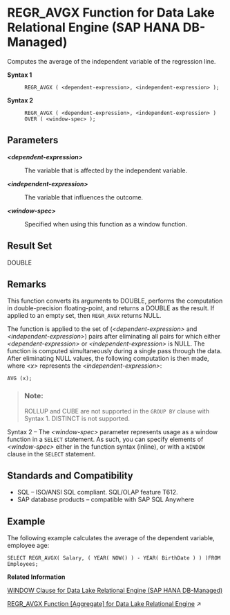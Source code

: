 <!-- loioaf6ea1317edd434a93f5bcece6597333 -->

# REGR\_AVGX Function for Data Lake Relational Engine \(SAP HANA DB-Managed\)

Computes the average of the independent variable of the regression line.




<dl>
<dt><b>

Syntax 1

</b></dt>
<dd>

```
REGR_AVGX ( <dependent-expression>, <independent-expression> );
```



</dd><dt><b>

Syntax 2

</b></dt>
<dd>

```
REGR_AVGX ( <dependent-expression>, <independent-expression> )
OVER ( <window-spec> );
```



</dd>
</dl>



<a name="loioaf6ea1317edd434a93f5bcece6597333__section_unf_lk5_vrb"/>

## Parameters


<dl>
<dt><b>

*<dependent-expression\>*

</b></dt>
<dd>

The variable that is affected by the independent variable.



</dd><dt><b>

*<independent-expression\>*

</b></dt>
<dd>

The variable that influences the outcome.



</dd><dt><b>

*<window-spec\>*

</b></dt>
<dd>

Specified when using this function as a window function.



</dd>
</dl>



<a name="loioaf6ea1317edd434a93f5bcece6597333__section_od4_lk5_vrb"/>

## Result Set

DOUBLE



<a name="loioaf6ea1317edd434a93f5bcece6597333__section_tbd_mk5_vrb"/>

## Remarks

This function converts its arguments to DOUBLE, performs the computation in double-precision floating-point, and returns a DOUBLE as the result. If applied to an empty set, then `REGR_AVGX` returns NULL.

The function is applied to the set of \(*<dependent-expression\>* and *<independent-expression\>*\) pairs after eliminating all pairs for which either *<dependent-expression\>* or *<independent-expression\>* is NULL. The function is computed simultaneously during a single pass through the data. After eliminating NULL values, the following computation is then made, where *<x\>* represents the *<independent-expression\>*:

```
AVG (x);
```

> ### Note:  
> ROLLUP and CUBE are not supported in the `GROUP BY` clause with Syntax 1. DISTINCT is not supported.

Syntax 2 – The *<window-spec\>* parameter represents usage as a window function in a `SELECT` statement. As such, you can specify elements of *<window-spec\>* either in the function syntax \(inline\), or with a `WINDOW` clause in the `SELECT` statement.



<a name="loioaf6ea1317edd434a93f5bcece6597333__section_znr_mk5_vrb"/>

## Standards and Compatibility

-   SQL – ISO/ANSI SQL compliant. SQL/OLAP feature T612.
-   SAP database products – compatible with SAP SQL Anywhere



<a name="loioaf6ea1317edd434a93f5bcece6597333__section_tlf_nk5_vrb"/>

## Example

The following example calculates the average of the dependent variable, employee age:

```
SELECT REGR_AVGX( Salary, ( YEAR( NOW() ) - YEAR( BirthDate ) ) )FROM Employees;
```

**Related Information**  


[WINDOW Clause for Data Lake Relational Engine \(SAP HANA DB-Managed\)](../030-sql-statements/window-clause-for-data-lake-relational-engine-sap-hana-db-managed-c83b61b.md "Defines all or part of a window for use with window functions such as AVG and RANK in a SELECT statement.")

[REGR_AVGX Function \[Aggregate\] for Data Lake Relational Engine](https://help.sap.com/viewer/19b3964099384f178ad08f2d348232a9/2023_4_QRC/en-US/a573b70d84f21015a55f85bddd70d598.html "Computes the average of the independent variable of the regression line.") :arrow_upper_right:

